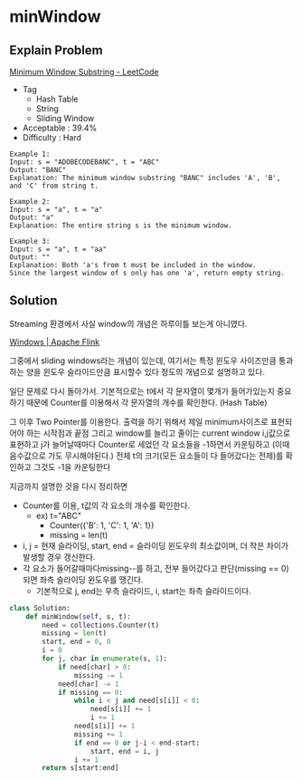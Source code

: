 # minWindow

## Explain Problem

[Minimum Window Substring - LeetCode](https://leetcode.com/problems/minimum-window-substring/)

* Tag
	* Hash Table
	* String
	* Sliding Window
* Acceptable : 39.4%
* Difficulty : Hard

```plain
Example 1:
Input: s = "ADOBECODEBANC", t = "ABC"
Output: "BANC"
Explanation: The minimum window substring "BANC" includes 'A', 'B', and 'C' from string t.

Example 2:
Input: s = "a", t = "a"
Output: "a"
Explanation: The entire string s is the minimum window.

Example 3:
Input: s = "a", t = "aa"
Output: ""
Explanation: Both 'a's from t must be included in the window.
Since the largest window of s only has one 'a', return empty string.
```

## Solution
Streaming 환경에서 사실 window의 개념은 하루이틀 보는게 아니였다.

[Windows | Apache Flink](https://nightlies.apache.org/flink/flink-docs-master/docs/dev/datastream/operators/windows/#sliding-windows)

그중에서 sliding windows라는 개념이 있는데, 여기서는 특정 윈도우 사이즈만큼 통과하는 양을 윈도우 슬라이드만큼 표시할수 있다 정도의 개념으로 설명하고 있다.

일단 문제로 다시 돌아가서.
기본적으로는 t에서 각 문자열이 몇개가 들어가있는지 중요하기 때문에
Counter를 이용해서 각 문자열의 개수를 확인한다.
(Hash Table)

그 이후 Two Pointer를 이용한다.
출력을 하기 위해서 제일 minimum사이즈로 표현되어야 하는 시작점과 끝점
그리고 window를 늘리고 줄이는 current window i,j값으로 표현하고
j가 늘어날때마다 Counter로 세었던 각 요소들을 -1하면서 카운팅하고  (이때 음수값으로 가도 무시해야된다.)
전체 t의 크기(모든 요소들이 다 들어갔다는 전제)를 확인하고 그것도 -1을 카운팅한다

지금까지 설명한 것을 다시 정리하면

* Counter를 이용, t값의 각 요소의 개수를 확인한다.
	* ex) t="ABC"
		* Counter({'B': 1, 'C': 1, 'A': 1})
		* missing = len(t)
* i, j = 현재 슬라이딩, start, end = 슬라이딩 윈도우의 최소값이며, 더 작은 차이가 발생할 경우 갱신한다.
* 각 요소가 들어갈때마다missing--를 하고, 전부 들어갔다고 판단(missing == 0)되면 좌측 슬라이딩 윈도우를 땡긴다.
	* 기본적으로 j, end는 우측 슬라이드, i, start는 좌측 슬라이드이다.

```python
class Solution:
    def minWindow(self, s, t):
        need = collections.Counter(t)
        missing = len(t)
        start, end = 0, 0
        i = 0
        for j, char in enumerate(s, 1):
            if need[char] > 0:
                missing -= 1
            need[char] -= 1
            if missing == 0:
                while i < j and need[s[i]] < 0:
                    need[s[i]] += 1
                    i += 1
                need[s[i]] += 1
                missing += 1
                if end == 0 or j-i < end-start:
                    start, end = i, j
                i += 1
        return s[start:end]
```